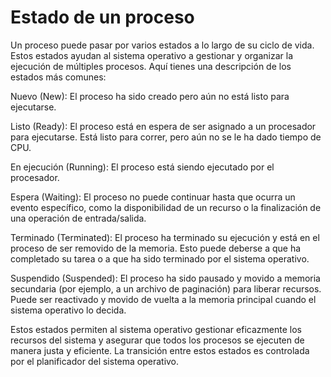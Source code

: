 # Estado de un proceso
Un proceso puede pasar por varios estados a lo largo de su ciclo de vida. Estos estados ayudan al sistema operativo a gestionar y organizar la ejecución de múltiples procesos. Aquí tienes una descripción de los estados más comunes:

Nuevo (New): El proceso ha sido creado pero aún no está listo para ejecutarse.

Listo (Ready): El proceso está en espera de ser asignado a un procesador para ejecutarse. Está listo para correr, pero aún no se le ha dado tiempo de CPU.

En ejecución (Running): El proceso está siendo ejecutado por el procesador.

Espera (Waiting): El proceso no puede continuar hasta que ocurra un evento específico, como la disponibilidad de un recurso o la finalización de una operación de entrada/salida.

Terminado (Terminated): El proceso ha terminado su ejecución y está en el proceso de ser removido de la memoria. Esto puede deberse a que ha completado su tarea o a que ha sido terminado por el sistema operativo.

Suspendido (Suspended): El proceso ha sido pausado y movido a memoria secundaria (por ejemplo, a un archivo de paginación) para liberar recursos. Puede ser reactivado y movido de vuelta a la memoria principal cuando el sistema operativo lo decida.

Estos estados permiten al sistema operativo gestionar eficazmente los recursos del sistema y asegurar que todos los procesos se ejecuten de manera justa y eficiente. La transición entre estos estados es controlada por el planificador del sistema operativo.